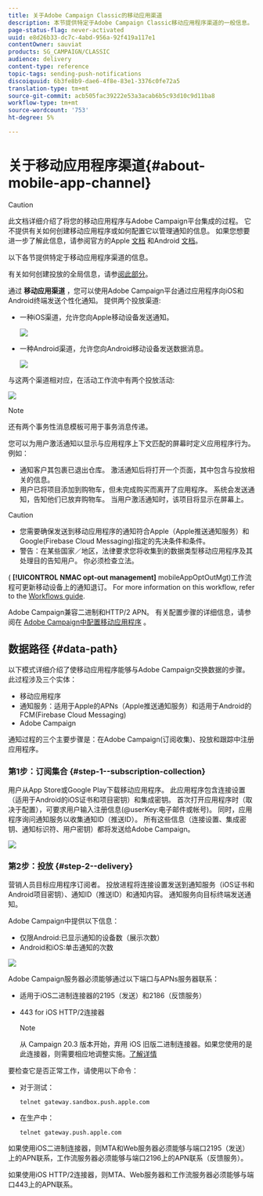 ```yaml
---
title: 关于Adobe Campaign Classic的移动应用渠道
description: 本节提供特定于Adobe Campaign Classic移动应用程序渠道的一般信息。
page-status-flag: never-activated
uuid: e8d26b33-dc7c-4abd-956a-92f419a117e1
contentOwner: sauviat
products: SG_CAMPAIGN/CLASSIC
audience: delivery
content-type: reference
topic-tags: sending-push-notifications
discoiquuid: 6b3fe8b9-dae6-4f8e-83e1-3376c0fe72a5
translation-type: tm+mt
source-git-commit: acb505fac39222e53a3acab6b5c93d10c9d11ba8
workflow-type: tm+mt
source-wordcount: '753'
ht-degree: 5%

---
```



# 关于移动应用程序渠道{#about-mobile-app-channel}

>[!CAUTION]
>
>此文档详细介绍了将您的移动应用程序与Adobe Campaign平台集成的过程。 它不提供有关如何创建移动应用程序或如何配置它以管理通知的信息。 如果您想要进一步了解此信息，请参阅官方的Apple [文档](https://developer.apple.com/) 和Android [文档](https://developer.android.com/index.html)。

以下各节提供特定于移动应用程序渠道的信息。

有关如何创建投放的全局信息，请参[阅此部分](../../delivery/using/steps-about-delivery-creation-steps.md)。

通过 **移动应用渠道** ，您可以使用Adobe Campaign平台通过应用程序向iOS和Android终端发送个性化通知。 提供两个投放渠道:

* 一种iOS渠道，允许您向Apple移动设备发送通知。

   ![](assets/nmac_intro_2.png)

* 一种Android渠道，允许您向Android移动设备发送数据消息。

   ![](assets/nmac_intro_1.png)

与这两个渠道相对应，在活动工作流中有两个投放活动:

![](assets/nmac_intro_3.png)

>[!NOTE]
>
>还有两个事务性消息模板可用于事务消息传递。

您可以为用户激活通知以显示与应用程序上下文匹配的屏幕时定义应用程序行为。 例如：

* 通知客户其包裹已退出仓库。 激活通知后将打开一个页面，其中包含与投放相关的信息。
* 用户已将项目添加到购物车，但未完成购买而离开了应用程序。 系统会发送通知，告知他们已放弃购物车。 当用户激活通知时，该项目将显示在屏幕上。

>[!CAUTION]
>
>* 您需要确保发送到移动应用程序的通知符合Apple（Apple推送通知服务）和Google(Firebase Cloud Messaging)指定的先决条件和条件。
>* 警告：在某些国家／地区，法律要求您将收集到的数据类型移动应用程序及其处理目的告知用户。 你必须检查立法。


( **[!UICONTROL NMAC opt-out management]** mobileAppOptOutMgt)工作流程可更新移动设备上的通知退订。 For more information on this workflow, refer to the [Workflows guide](../../workflow/using/mobile-app-channel.md).

Adobe Campaign兼容二进制和HTTP/2 APN。 有关配置步骤的详细信息，请参阅在 [Adobe Campaign中配置移动应用程序](../../delivery/using/configuring-the-mobile-application.md) 。

## 数据路径 {#data-path}

以下模式详细介绍了使移动应用程序能够与Adobe Campaign交换数据的步骤。 此过程涉及三个实体：

* 移动应用程序
* 通知服务：适用于Apple的APNs（Apple推送通知服务）和适用于Android的FCM(Firebase Cloud Messaging)
* Adobe Campaign

通知过程的三个主要步骤是：在Adobe Campaign(订阅收集)、投放和跟踪中注册应用程序。

### 第1步：订阅集合 {#step-1--subscription-collection}

用户从App Store或Google Play下载移动应用程序。 此应用程序包含连接设置（适用于Android的iOS证书和项目密钥）和集成密钥。 首次打开应用程序时（取决于配置），可要求用户输入注册信息(@userKey:电子邮件或帐号)。 同时，应用程序询问通知服务以收集通知ID（推送ID）。 所有这些信息（连接设置、集成密钥、通知标识符、用户密钥）都将发送给Adobe Campaign。

![](assets/nmac_register_view.png)

### 第2步：投放 {#step-2--delivery}

营销人员目标应用程序订阅者。 投放进程将连接设置发送到通知服务（iOS证书和Android项目密钥）、通知ID（推送ID）和通知内容。 通知服务向目标终端发送通知。

Adobe Campaign中提供以下信息：

* 仅限Android:已显示通知的设备数（展示次数）
* Android和iOS:单击通知的次数

![](assets/nmac_delivery_view.png)

Adobe Campaign服务器必须能够通过以下端口与APNs服务器联系：

* 适用于iOS二进制连接器的2195（发送）和2186（反馈服务）
* 443 for iOS HTTP/2连接器

   >[!NOTE]
   >
   > 从 Campaign 20.3 版本开始，弃用 iOS 旧版二进制连接器。如果您使用的是此连接器，则需要相应地调整实施。[了解详情](https://helpx.adobe.com/cn/campaign/kb/migrate-to-apns-http2.html)

要检查它是否正常工作，请使用以下命令：

* 对于测试：

   ```
   telnet gateway.sandbox.push.apple.com
   ```

* 在生产中：

   ```
   telnet gateway.push.apple.com
   ```

如果使用iOS二进制连接器，则MTA和Web服务器必须能够与端口2195（发送）上的APN联系，工作流服务器必须能够与端口2196上的APN联系（反馈服务）。

如果使用iOS HTTP/2连接器，则MTA、Web服务器和工作流服务器必须能够与端口443上的APN联系。

